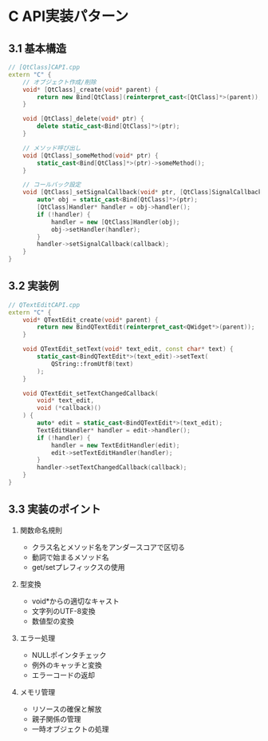 # C API実装パターン

## 3.1 基本構造
```cpp
// [QtClass]CAPI.cpp
extern "C" {
    // オブジェクト作成/削除
    void* [QtClass]_create(void* parent) {
        return new Bind[QtClass](reinterpret_cast<[QtClass]*>(parent));
    }

    void [QtClass]_delete(void* ptr) {
        delete static_cast<Bind[QtClass]*>(ptr);
    }

    // メソッド呼び出し
    void [QtClass]_someMethod(void* ptr) {
        static_cast<Bind[QtClass]*>(ptr)->someMethod();
    }

    // コールバック設定
    void [QtClass]_setSignalCallback(void* ptr, [QtClass]SignalCallback callback) {
        auto* obj = static_cast<Bind[QtClass]*>(ptr);
        [QtClass]Handler* handler = obj->handler();
        if (!handler) {
            handler = new [QtClass]Handler(obj);
            obj->setHandler(handler);
        }
        handler->setSignalCallback(callback);
    }
}
```

## 3.2 実装例
```cpp
// QTextEditCAPI.cpp
extern "C" {
    void* QTextEdit_create(void* parent) {
        return new BindQTextEdit(reinterpret_cast<QWidget*>(parent));
    }

    void QTextEdit_setText(void* text_edit, const char* text) {
        static_cast<BindQTextEdit*>(text_edit)->setText(
            QString::fromUtf8(text)
        );
    }

    void QTextEdit_setTextChangedCallback(
        void* text_edit,
        void (*callback)()
    ) {
        auto* edit = static_cast<BindQTextEdit*>(text_edit);
        TextEditHandler* handler = edit->handler();
        if (!handler) {
            handler = new TextEditHandler(edit);
            edit->setTextEditHandler(handler);
        }
        handler->setTextChangedCallback(callback);
    }
}
```

## 3.3 実装のポイント
1. 関数命名規則
   - クラス名とメソッド名をアンダースコアで区切る
   - 動詞で始まるメソッド名
   - get/setプレフィックスの使用

2. 型変換
   - void*からの適切なキャスト
   - 文字列のUTF-8変換
   - 数値型の変換

3. エラー処理
   - NULLポインタチェック
   - 例外のキャッチと変換
   - エラーコードの返却

4. メモリ管理
   - リソースの確保と解放
   - 親子関係の管理
   - 一時オブジェクトの処理
